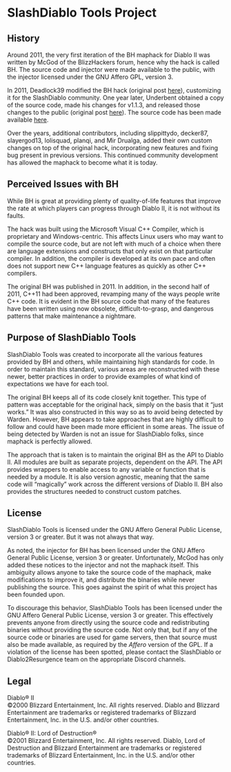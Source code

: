 # SlashDiablo Tools Project

## History

Around 2011, the very first iteration of the BH maphack for Diablo II was written by McGod of the BlizzHackers forum, hence why the hack is called BH. The source code and injector were made available to the public, with the injector licensed under the GNU Affero GPL, version 3.

In 2011, Deadlock39 modified the BH hack (original post [here](https://web.archive.org/web/20180403231144/https://www.reddit.com/r/slashdiablo/comments/m1o5a/update_v012_for_bh_branch/)), customizing it for the SlashDiablo community. One year later, Underbent obtained a copy of the source code, made his changes for v1.1.3, and released those changes to the public (original post [here](https://web.archive.org/web/20180403231445/https://www.reddit.com/r/slashdiablo/comments/1286jz/bh_maphack_v013/)). The source code has been made available [here](https://github.com/underbent/slashdiablo-maphack).

Over the years, additional contributors, including slippittydo, decker87, slayergod13, lolisquad, planqi, and Mir Drualga, added their own custom changes on top of the original hack, incorporating new features and fixing bug present in previous versions. This continued community development has allowed the maphack to become what it is today.

## Perceived Issues with BH

While BH is great at providing plenty of quality-of-life features that improve the rate at which players can progress through Diablo II, it is not without its faults.

The hack was built using the Microsoft Visual C++ Compiler, which is proprietary and Windows-centric. This affects Linux users who may want to compile the source code, but are not left with much of a choice when there are language extensions and constructs that only exist on that particular compiler. In addition, the compiler is developed at its own pace and often does not support new C++ language features as quickly as other C++ compilers.

The original BH was published in 2011. In addition, in the second half of 2011, C++11 had been approved, revamping many of the ways people write C++ code. It is evident in the BH source code that many of the features have been written using now obsolete, difficult-to-grasp, and dangerous patterns that make maintenance a nightmare.

## Purpose of SlashDiablo Tools

SlashDiablo Tools was created to incorporate all the various features provided by BH and others, while maintaining high standards for code. In order to maintain this standard, various areas are reconstructed with these newer, better practices in order to provide examples of what kind of expectations we have for each tool.

The original BH keeps all of its code closely knit together. This type of pattern was acceptable for the original hack, simply on the basis that it “just works.” It was also constructed in this way so as to avoid being detected by Warden. However, BH appears to take approaches that are highly difficult to follow and could have been made more efficient in some areas. The issue of being detected by Warden is not an issue for SlashDiablo folks, since maphack is perfectly allowed.

The approach that is taken is to maintain the original BH as the API to Diablo II. All modules are built as separate projects, dependent on the API. The API provides wrappers to enable access to any variable or function that is needed by a module. It is also version agnostic, meaning that the same code will “magically” work across the different versions of Diablo II. BH also provides the structures needed to construct custom patches.

## License

SlashDiablo Tools is licensed under the GNU Affero General Public License, version 3 or greater. But it was not always that way.

As noted, the injector for BH has been licensed under the GNU Affero General Public License, version 3 or greater. Unfortunately, McGod has only added these notices to the injector and not the maphack itself. This ambiguity allows anyone to take the source code of the maphack, make modifications to improve it, and distribute the binaries while never publishing the source. This goes against the spirit of what this project has been founded upon.

To discourage this behavior, SlashDiablo Tools has been licensed under the GNU Affero General Public License, version 3 or greater. This effectively prevents anyone from directly using the source code and redistributing binaries without providing the source code. Not only that, but if any of the source code or binaries are used for game servers, then that source must also be made available, as required by the *Affero* version of the GPL. If a violation of the license has been spotted, please contact the SlashDiablo or Diablo2Resurgence team on the appropriate Discord channels.

## Legal

Diablo® II<br>
©2000 Blizzard Entertainment, Inc. All rights reserved. Diablo and Blizzard Entertainment are trademarks or registered trademarks of Blizzard Entertainment, Inc. in the U.S. and/or other countries.

Diablo® II: Lord of Destruction®<br>
©2001 Blizzard Entertainment, Inc. All rights reserved. Diablo, Lord of Destruction and Blizzard Entertainment are trademarks or registered trademarks of Blizzard Entertainment, Inc. in the U.S. and/or other countries.
